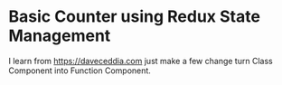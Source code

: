 # Basic Counter using Redux State Management

I learn from https://daveceddia.com just make a few change turn Class Component into Function Component.
